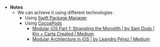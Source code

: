 - **Notes**
	- We can achieve it using different technologies
		- Using [Swift Package Manager](Swift%20Package%20Manager.md)
		- Using [CocoaPods](CocoaPods.md)
			- [Modular iOS Part 1: Strangling the Monolith | by Sam Dods | Kin + Carta Created | Medium](https://medium.com/kinandcartacreated/modular-ios-strangling-the-monolith-4a6843a28992)
			- [Modular Architecture in iOS | by Leandro Pérez | Medium](https://medium.com/@leandromperez/a-modular-architecture-in-swift-aafd9026aa99)